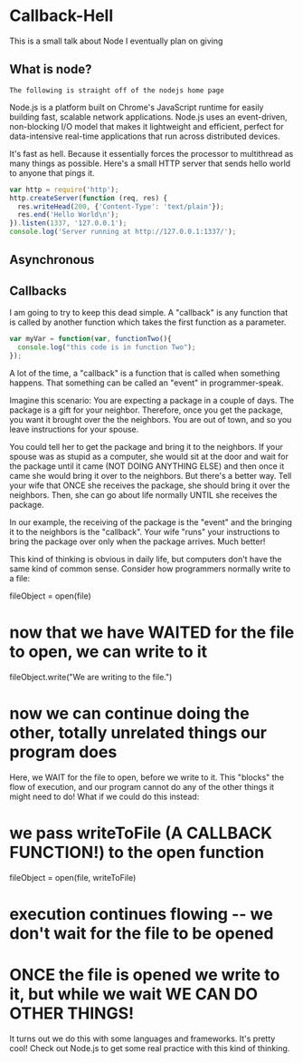 # Callback-Hell
This is a small talk about Node I eventually plan on giving

## What is node? 
```
The following is straight off of the nodejs home page
```
Node.js is a platform built on Chrome's JavaScript runtime for easily building fast, scalable network applications. Node.js uses an event-driven, non-blocking I/O model that makes it lightweight and efficient, perfect for data-intensive real-time applications that run across distributed devices.

It's fast as hell. Because it essentially forces the processor to multithread as many things as possible. 
Here's a small HTTP server that sends hello world to anyone that pings it. 
```js
var http = require('http');
http.createServer(function (req, res) {
  res.writeHead(200, {'Content-Type': 'text/plain'});
  res.end('Hello World\n');
}).listen(1337, '127.0.0.1');
console.log('Server running at http://127.0.0.1:1337/');
```

## Asynchronous


## Callbacks
I am going to try to keep this dead simple. A "callback" is any function that is called by another function which takes the first function as a parameter. 
```js
var myVar = function(var, functionTwo(){
  console.log("this code is in function Two");
});
```

A lot of the time, a "callback" is a function that is called when something happens. That something can be called an "event" in programmer-speak.

Imagine this scenario: You are expecting a package in a couple of days. The package is a gift for your neighbor. Therefore, once you get the package, you want it brought over the the neighbors. You are out of town, and so you leave instructions for your spouse.

You could tell her to get the package and bring it to the neighbors. If your spouse was as stupid as a computer, she would sit at the door and wait for the package until it came (NOT DOING ANYTHING ELSE) and then once it came she would bring it over to the neighbors. But there's a better way. Tell your wife that ONCE she receives the package, she should bring it over the neighbors. Then, she can go about life normally UNTIL she receives the package.

In our example, the receiving of the package is the "event" and the bringing it to the neighbors is the "callback". Your wife "runs" your instructions to bring the package over only when the package arrives. Much better!

This kind of thinking is obvious in daily life, but computers don't have the same kind of common sense. Consider how programmers normally write to a file:

fileObject = open(file)
# now that we have WAITED for the file to open, we can write to it
fileObject.write("We are writing to the file.")
# now we can continue doing the other, totally unrelated things our program does

Here, we WAIT for the file to open, before we write to it. This "blocks" the flow of execution, and our program cannot do any of the other things it might need to do! What if we could do this instead:

# we pass writeToFile (A CALLBACK FUNCTION!) to the open function
fileObject = open(file, writeToFile)
# execution continues flowing -- we don't wait for the file to be opened
# ONCE the file is opened we write to it, but while we wait WE CAN DO OTHER THINGS!

It turns out we do this with some languages and frameworks. It's pretty cool! Check out Node.js to get some real practice with this kind of thinking.
